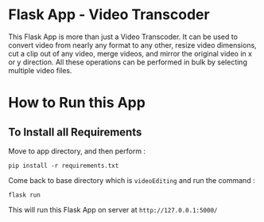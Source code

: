 # Flask App - Video Transcoder

This Flask App is more than just a Video Transcoder.
It can be used to convert video from nearly any format to any other, resize video dimensions, cut a clip out of any video, merge videos, and mirror the original video in x or y direction. All these operations can be performed in bulk by selecting multiple video files.

# How to Run this App

## To Install all Requirements
Move to app directory, and then perform :   

`pip install -r requirements.txt`

Come back to base directory which is `videoEditing` and run the command :    

`flask run`

This will run this Flask App on server at `http://127.0.0.1:5000/`
